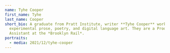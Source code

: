 ```yaml
---
name: Tyhe Cooper
first_name: Tyhe
last_name: Cooper
short_bio: A graduate from Pratt Institute, writer **Tyhe Cooper** works in
  experimental prose, poetry, and digital language art. They are a Production
  Assistant at the *Brooklyn Rail*.
portraits:
  - media: 2021/12/tyhe-cooper
---
```

